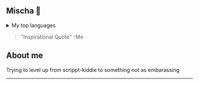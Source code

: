 Mischa 🧸
---
<details>
<summary>My top languages</summary>

| Rank | Languages |
|-----:|-----------|
|     1| Python    |
|     2| C#        |
|     3|           |

</details>

>"Inspirational Quote" -Me
## About me

Trying to level up from scrippt-kiddie to something not as embarassing

---



<!--
**M1sch/M1sch** is a ✨ _special_ ✨ repository because its `README.md` (this file) appears on your GitHub profile.

Here are some ideas to get you started:

- 🔭 I’m currently working on ...
- 🌱 I’m currently learning ...
- 👯 I’m looking to collaborate on ...
- 🤔 I’m looking for help with ...
- 💬 Ask me about ...
- 📫 How to reach me: ...
- 😄 Pronouns: ...
- ⚡ Fun fact: ...
-->

